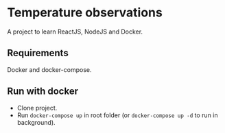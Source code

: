 # Temperature observations

A project to learn ReactJS, NodeJS and Docker.


## Requirements

Docker and docker-compose.

## Run with docker

 - Clone project.
 - Run `docker-compose up` in root folder (or `docker-compose up -d` to run in background).
